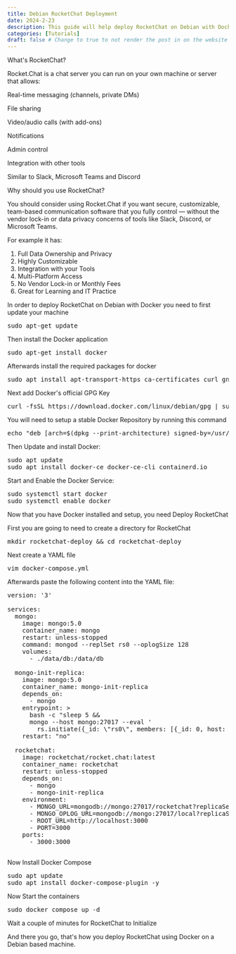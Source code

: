 ```yaml
---
title: Debian RocketChat Deployment
date: 2024-2-23
description: This guide will help deploy RocketChat on Debian with Docker
categories: [Tutorials]
draft: false # Change to true to not render the post in on the website
---
```


What's RocketChat?

Rocket.Chat is a chat server you can run on your own machine or server that allows:

Real-time messaging (channels, private DMs)

File sharing

Video/audio calls (with add-ons)

Notifications

Admin control

Integration with other tools

Similar to Slack, Microsoft Teams and Discord

Why should you use RocketChat?

You should consider using Rocket.Chat if you want secure, customizable, team-based communication software that you fully control — without the vendor lock-in or data privacy concerns of tools like Slack, Discord, or Microsoft Teams.

For example it has:
1. Full Data Ownership and Privacy
2. Highly Customizable
3. Integration with your Tools
4. Multi-Platform Access
5. No Vendor Lock-in or Monthly Fees
6. Great for Learning and IT Practice


In order to deploy RocketChat on Debian with Docker you need to first update your machine
<pre>sudo apt-get update</pre>

Then install the Docker application
<pre>sudo apt-get install docker</pre>

Afterwards install the required packages for docker
<pre>sudo apt install apt-transport-https ca-certificates curl gnupg lsb-release</pre>

Next add Docker's official GPG Key
<pre>curl -fsSL https://download.docker.com/linux/debian/gpg | sudo gpg --dearmor -o /usr/share/keyrings/docker-archive-keyring.gpg</pre>

You will need to setup a stable Docker Repository by running this command
<pre>echo "deb [arch=$(dpkg --print-architecture) signed-by=/usr/share/keyrings/docker-archive-keyring.gpg] \ https://download.docker.com/linux/debian $(lsb_release -cs) stable" | \ sudo tee /etc/apt/sources.list.d/docker.list > /dev/null</pre>

Then Update and install Docker:
<pre>sudo apt update
sudo apt install docker-ce docker-ce-cli containerd.io
</pre>

Start and Enable the Docker Service:
<pre>sudo systemctl start docker
sudo systemctl enable docker
</pre>

Now that you have Docker installed and setup, you need Deploy RocketChat

First you are going to need to create a directory for RocketChat
<pre>mkdir rocketchat-deploy && cd rocketchat-deploy</pre>

Next create a YAML file
<pre>vim docker-compose.yml</pre>

Afterwards paste the following content into the YAML file:
<pre>
version: '3'

services:
  mongo:
    image: mongo:5.0
    container_name: mongo
    restart: unless-stopped
    command: mongod --replSet rs0 --oplogSize 128
    volumes:
      - ./data/db:/data/db

  mongo-init-replica:
    image: mongo:5.0
    container_name: mongo-init-replica
    depends_on:
      - mongo
    entrypoint: >
      bash -c "sleep 5 && 
      mongo --host mongo:27017 --eval '
        rs.initiate({_id: \"rs0\", members: [{_id: 0, host: \"mongo:27017\"}]})'"
    restart: "no"

  rocketchat:
    image: rocketchat/rocket.chat:latest
    container_name: rocketchat
    restart: unless-stopped
    depends_on:
      - mongo
      - mongo-init-replica
    environment:
      - MONGO_URL=mongodb://mongo:27017/rocketchat?replicaSet=rs0
      - MONGO_OPLOG_URL=mongodb://mongo:27017/local?replicaSet=rs0
      - ROOT_URL=http://localhost:3000
      - PORT=3000
    ports:
      - 3000:3000

</pre>

Now Install Docker Compose
<pre>sudo apt update
sudo apt install docker-compose-plugin -y
</pre>

Now Start the containers
<pre>sudo docker compose up -d</pre>

Wait a couple of minutes for RocketChat to Initialize

And there you go, that's how you deploy RocketChat using Docker on a Debian based machine.









